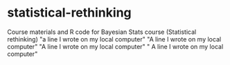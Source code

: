 # statistical-rethinking
Course materials and R code for Bayesian Stats course (Statistical rethinking)
"a line I wrote on my local computer" 
"A line I wrote on my local computer" 
"A line I wrote on my local computer" 
" A line I wrote on my local computer" 
